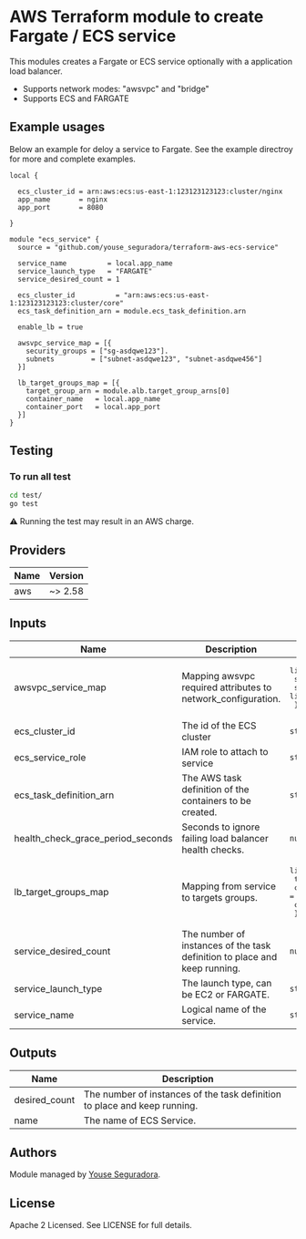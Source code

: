 # AWS Terraform module to create Fargate / ECS service

This modules creates a Fargate or ECS service optionally with a application load balancer.

- Supports network modes: "awsvpc" and "bridge"
- Supports ECS and FARGATE

## Example usages

Below an example for deloy a service to Fargate. See the example directroy for more and complete examples.

```hcl
local {

  ecs_cluster_id = arn:aws:ecs:us-east-1:123123123123:cluster/nginx
  app_name       = nginx
  app_port       = 8080

}

module "ecs_service" {
  source = "github.com/youse_seguradora/terraform-aws-ecs-service"

  service_name          = local.app_name
  service_launch_type   = "FARGATE"
  service_desired_count = 1

  ecs_cluster_id          = "arn:aws:ecs:us-east-1:123123123123:cluster/core"
  ecs_task_definition_arn = module.ecs_task_definition.arn

  enable_lb = true

  awsvpc_service_map = [{
    security_groups = ["sg-asdqwe123"].
    subnets         = ["subnet-asdqwe123", "subnet-asdqwe456"]
  }]

  lb_target_groups_map = [{
    target_group_arn = module.alb.target_group_arns[0]
    container_name   = local.app_name
    container_port   = local.app_port
  }]
}
```

## Testing

### To run all test

```bash
cd test/
go test
```

:warning: Running the test may result in an AWS charge.

<!-- BEGINNING OF PRE-COMMIT-TERRAFORM DOCS HOOK -->
## Providers

| Name | Version |
|------|---------|
| aws | ~> 2.58 |

## Inputs

| Name | Description | Type | Default | Required |
|------|-------------|------|---------|:-----:|
| awsvpc\_service\_map | Mapping awsvpc required attributes to network\_configuration. | <pre>list(object({<br>    security_groups = list(string)<br>    subnets         = list(string)<br>  }))</pre> | `[]` | no |
| ecs\_cluster\_id | The id of the ECS cluster | `string` | n/a | yes |
| ecs\_service\_role | IAM role to attach to service | `string` | `""` | no |
| ecs\_task\_definition\_arn | The AWS task definition of the containers to be created. | `string` | n/a | yes |
| health\_check\_grace\_period\_seconds | Seconds to ignore failing load balancer health checks. | `number` | `60` | no |
| lb\_target\_groups\_map | Mapping from service to targets groups. | <pre>list(object({<br>    target_group_arn = string<br>    container_name   = string<br>    container_port   = number<br>  }))</pre> | `[]` | no |
| service\_desired\_count | The number of instances of the task definition to place and keep running. | `number` | `1` | no |
| service\_launch\_type | The launch type, can be EC2 or FARGATE. | `string` | `"EC2"` | no |
| service\_name | Logical name of the service. | `string` | n/a | yes |

## Outputs

| Name | Description |
|------|-------------|
| desired\_count | The number of instances of the task definition to place and keep running. |
| name | The name of ECS Service. |

<!-- END OF PRE-COMMIT-TERRAFORM DOCS HOOK -->

## Authors

Module managed by [Youse Seguradora](https://github.com/youse-seguradora).

## License

Apache 2 Licensed. See LICENSE for full details.